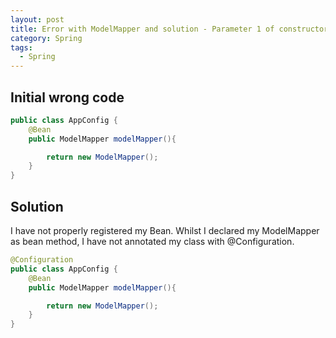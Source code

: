 ```yaml
---
layout: post
title: Error with ModelMapper and solution - Parameter 1 of constructor in Service class required a bean of type 'org.modelmapper.ModelMapper' that could not be found.
category: Spring
tags:
  - Spring
---
```


## Initial wrong code
```java
public class AppConfig {
    @Bean
    public ModelMapper modelMapper(){

        return new ModelMapper();
    }
}
```

## Solution
I have not properly registered my Bean. Whilst I declared my ModelMapper as bean method,
I have not annotated my class with @Configuration.

```java
@Configuration
public class AppConfig {
    @Bean
    public ModelMapper modelMapper(){

        return new ModelMapper();
    }
}
```

